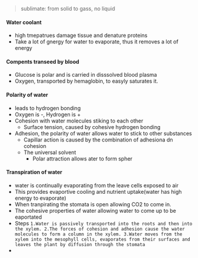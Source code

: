 > sublimate: from solid to gass, no liquid
#### Water coolant
 - high tmepatrues damage tissue and denature proteins
 - Take a lot of gnergy for water to evaporate, thus it removes a lot of energy
#### Compents transeed by blood
 - Glucose is polar and is carried in disssolved blood plasma
 - Oxygen, transported by hemaglobin, to easyly saturates it.
#### Polarity of water
 - leads to hydrogen bonding
 - Oxygen is -, Hydrogen is +
 - Cohesion with water molecules stiking to each other
	 - Surface tension, caused by cohesive hydrogen bonding
 - Adhesion, the polarity of water allows water to stick to other substances
	 - Capillar action is caused by the combination of adhesiona dn cohesion
	 - The universal solvent
		 - Polar attraction allows ater to form spher
#### Transpiration of water
 - water is continually evaporating from the leave cells exposed to air
 - This provides evaportive cooling and nutrient uptake(water has high energy to evaporate)
 - When tranpirating the stomata is open allowing CO2 to come in. 
 - The cohesive properties of water allowing water to come up to be eaportated
 - Steps `1.Water is passively transported into the roots and then into the xylem.
2.The forces of cohesion and adhesion cause the water molecules to form a column in the xylem.
3.Water moves from the xylem into the mesophyll cells, evaporates from their surfaces and leaves the plant by diffusion through the stomata`
 - 
<!--stackedit_data:
eyJoaXN0b3J5IjpbLTU1MjYxMjk4OSwtMjA5Njc5NjQ1Miw1NT
Y3NjEyMzksLTQ4NjE4OTE4NSwtMzE5MTMzODg5LDE0Nzc5OTMw
NDYsNDY5MDIzMjAxXX0=
-->